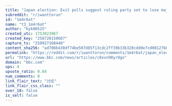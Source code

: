 ```yaml
---
title: "Japan election: Exit polls suggest ruling party set to lose majority"
subreddit: "r/iwanttorun"
id: "1m4r6at"
name: "t3_1m4r6at"
author: "kyk00525"
created_utc: 1753023967
created_key: "250720150607"
capture_ts: "250927160440"
content_sha256: "ad706b430df74be507d85f13cdc2ff39b33b320cdd0e7cd001276840d029a73f"
permalink: "https://reddit.com/r/iwanttorun/comments/1m4r6at/japan_election_exit_polls_suggest_ruling_party/"
url: "https://www.bbc.com/news/articles/c8xvn90yr8go"
domain: "bbc.com"
ups: 4
upvote_ratio: 0.84
num_comments: 0
link_flair_text: "讨论"
link_flair_css_class: ""
over_18: false
is_self: false
---
```


